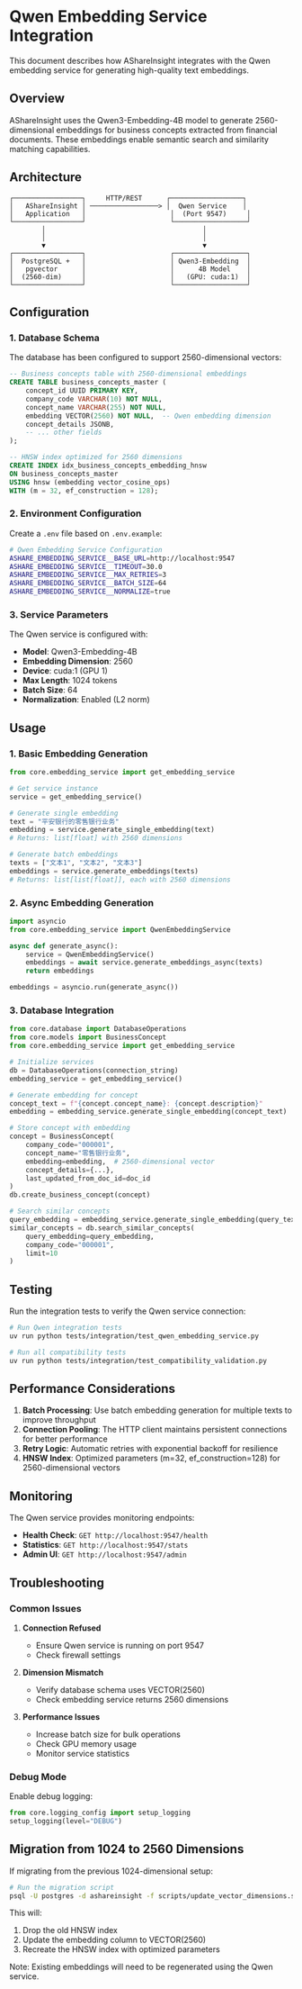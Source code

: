 # Qwen Embedding Service Integration

This document describes how AShareInsight integrates with the Qwen embedding service for generating high-quality text embeddings.

## Overview

AShareInsight uses the Qwen3-Embedding-4B model to generate 2560-dimensional embeddings for business concepts extracted from financial documents. These embeddings enable semantic search and similarity matching capabilities.

## Architecture

```
┌─────────────────┐     HTTP/REST      ┌──────────────────┐
│   AShareInsight │ ─────────────────> │  Qwen Service    │
│   Application   │                     │  (Port 9547)     │
└─────────────────┘                     └──────────────────┘
        │                                       │
        │                                       │
        ▼                                       ▼
┌─────────────────┐                     ┌──────────────────┐
│  PostgreSQL +   │                     │ Qwen3-Embedding  │
│   pgvector      │                     │      4B Model    │
│  (2560-dim)     │                     │   (GPU: cuda:1)  │
└─────────────────┘                     └──────────────────┘
```

## Configuration

### 1. Database Schema

The database has been configured to support 2560-dimensional vectors:

```sql
-- Business concepts table with 2560-dimensional embeddings
CREATE TABLE business_concepts_master (
    concept_id UUID PRIMARY KEY,
    company_code VARCHAR(10) NOT NULL,
    concept_name VARCHAR(255) NOT NULL,
    embedding VECTOR(2560) NOT NULL,  -- Qwen embedding dimension
    concept_details JSONB,
    -- ... other fields
);

-- HNSW index optimized for 2560 dimensions
CREATE INDEX idx_business_concepts_embedding_hnsw 
ON business_concepts_master 
USING hnsw (embedding vector_cosine_ops)
WITH (m = 32, ef_construction = 128);
```

### 2. Environment Configuration

Create a `.env` file based on `.env.example`:

```bash
# Qwen Embedding Service Configuration
ASHARE_EMBEDDING_SERVICE__BASE_URL=http://localhost:9547
ASHARE_EMBEDDING_SERVICE__TIMEOUT=30.0
ASHARE_EMBEDDING_SERVICE__MAX_RETRIES=3
ASHARE_EMBEDDING_SERVICE__BATCH_SIZE=64
ASHARE_EMBEDDING_SERVICE__NORMALIZE=true
```

### 3. Service Parameters

The Qwen service is configured with:
- **Model**: Qwen3-Embedding-4B
- **Embedding Dimension**: 2560
- **Device**: cuda:1 (GPU 1)
- **Max Length**: 1024 tokens
- **Batch Size**: 64
- **Normalization**: Enabled (L2 norm)

## Usage

### 1. Basic Embedding Generation

```python
from core.embedding_service import get_embedding_service

# Get service instance
service = get_embedding_service()

# Generate single embedding
text = "平安银行的零售银行业务"
embedding = service.generate_single_embedding(text)
# Returns: list[float] with 2560 dimensions

# Generate batch embeddings
texts = ["文本1", "文本2", "文本3"]
embeddings = service.generate_embeddings(texts)
# Returns: list[list[float]], each with 2560 dimensions
```

### 2. Async Embedding Generation

```python
import asyncio
from core.embedding_service import QwenEmbeddingService

async def generate_async():
    service = QwenEmbeddingService()
    embeddings = await service.generate_embeddings_async(texts)
    return embeddings

embeddings = asyncio.run(generate_async())
```

### 3. Database Integration

```python
from core.database import DatabaseOperations
from core.models import BusinessConcept
from core.embedding_service import get_embedding_service

# Initialize services
db = DatabaseOperations(connection_string)
embedding_service = get_embedding_service()

# Generate embedding for concept
concept_text = f"{concept.concept_name}: {concept.description}"
embedding = embedding_service.generate_single_embedding(concept_text)

# Store concept with embedding
concept = BusinessConcept(
    company_code="000001",
    concept_name="零售银行业务",
    embedding=embedding,  # 2560-dimensional vector
    concept_details={...},
    last_updated_from_doc_id=doc_id
)
db.create_business_concept(concept)

# Search similar concepts
query_embedding = embedding_service.generate_single_embedding(query_text)
similar_concepts = db.search_similar_concepts(
    query_embedding=query_embedding,
    company_code="000001",
    limit=10
)
```

## Testing

Run the integration tests to verify the Qwen service connection:

```bash
# Run Qwen integration tests
uv run python tests/integration/test_qwen_embedding_service.py

# Run all compatibility tests
uv run python tests/integration/test_compatibility_validation.py
```

## Performance Considerations

1. **Batch Processing**: Use batch embedding generation for multiple texts to improve throughput
2. **Connection Pooling**: The HTTP client maintains persistent connections for better performance
3. **Retry Logic**: Automatic retries with exponential backoff for resilience
4. **HNSW Index**: Optimized parameters (m=32, ef_construction=128) for 2560-dimensional vectors

## Monitoring

The Qwen service provides monitoring endpoints:

- **Health Check**: `GET http://localhost:9547/health`
- **Statistics**: `GET http://localhost:9547/stats`
- **Admin UI**: `GET http://localhost:9547/admin`

## Troubleshooting

### Common Issues

1. **Connection Refused**
   - Ensure Qwen service is running on port 9547
   - Check firewall settings

2. **Dimension Mismatch**
   - Verify database schema uses VECTOR(2560)
   - Check embedding service returns 2560 dimensions

3. **Performance Issues**
   - Increase batch size for bulk operations
   - Check GPU memory usage
   - Monitor service statistics

### Debug Mode

Enable debug logging:

```python
from core.logging_config import setup_logging
setup_logging(level="DEBUG")
```

## Migration from 1024 to 2560 Dimensions

If migrating from the previous 1024-dimensional setup:

```bash
# Run the migration script
psql -U postgres -d ashareinsight -f scripts/update_vector_dimensions.sql
```

This will:
1. Drop the old HNSW index
2. Update the embedding column to VECTOR(2560)
3. Recreate the HNSW index with optimized parameters

Note: Existing embeddings will need to be regenerated using the Qwen service.